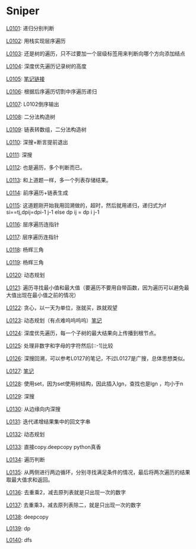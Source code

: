 # Sniper
[L0101](https://leetcode-cn.com/problems/symmetric-tree/): 递归分别判断

[L0102](https://leetcode-cn.com/problems/binary-tree-level-order-traversal/): 用栈实现层序遍历

[L0103](https://leetcode-cn.com/problems/binary-tree-zigzag-level-order-traversal/): 还是树的遍历，只不过要加一个层级标签用来判断向哪个方向添加结点

[L0104](https://leetcode-cn.com/problems/maximum-depth-of-binary-tree/): 深度优先遍历记录树的高度

[L0105](https://leetcode-cn.com/problems/construct-binary-tree-from-preorder-and-inorder-traversal/):
[笔记链接](http://www.sniper97.cn/index.php/note/algorithm/2935/)

[L0106](https://leetcode-cn.com/problems/construct-binary-tree-from-inorder-and-postorder-traversal/): 根据后序遍历切割中序遍历递归

[L0107](https://leetcode-cn.com/problems/binary-tree-level-order-traversal-ii/): L0102倒序输出

[L0108](https://leetcode-cn.com/problems/convert-sorted-array-to-binary-search-tree/): 二分法构造树

[L0109](https://leetcode-cn.com/problems/convert-sorted-list-to-binary-search-tree/): 链表转数组，二分法构造树

[L0110](https://leetcode-cn.com/problems/balanced-binary-tree/): 深搜+断言提前退出

[L0111](https://leetcode-cn.com/problems/minimum-depth-of-binary-tree/): 深搜

[L0112](https://leetcode-cn.com/problems/path-sum/): 也是遍历，多个判断而已。

[L0113](https://leetcode-cn.com/problems/path-sum/): 和上道题一样，多一个列表存储结果。

[L0114](https://leetcode-cn.com/problems/flatten-binary-tree-to-linked-list/): 前序遍历+链表生成

[L0115](https://leetcode-cn.com/problems/distinct-subsequences/): 这道题刚开始我用回溯做的，超时，然后就用递归，递归式为if si==tj,dpij=dpi-1 j-1 else dp ij = dp i j-1

[L0116](https://leetcode-cn.com/problems/populating-next-right-pointers-in-each-node/): 层序遍历连指针

[L0117](https://leetcode-cn.com/problems/populating-next-right-pointers-in-each-node-ii/): 层序遍历连指针

[L0118](https://leetcode-cn.com/problems/pascals-triangle/): 杨辉三角

[L0119](https://leetcode-cn.com/problems/pascals-triangle-ii/): 杨辉三角

[L0120](https://leetcode-cn.com/problems/pascals-triangle-ii/): 动态规划

[L0121](https://leetcode-cn.com/problems/best-time-to-buy-and-sell-stock/): 遍历寻找最小值和最大值（要遍历不要用自带函数，因为遍历可以避免最大值出现在最小值之前的情况）

[L0122](https://leetcode-cn.com/problems/best-time-to-buy-and-sell-stock-ii/): 贪心，以一天为单位，涨就买，跌就观望

[L0123](https://leetcode-cn.com/problems/best-time-to-buy-and-sell-stock-iii/): 动态规划（有点难呜呜呜呜）[笔记](http://www.sniper97.cn/index.php/note/algorithm/3419/)

[L0124](https://leetcode-cn.com/problems/binary-tree-maximum-path-sum/): 深度优先遍历，每一个子树的最大结果向上传播到根节点。

[L0125](https://leetcode-cn.com/problems/valid-palindrome/): 处理非数字和字母的字符然后[::-1]比较

[L0126](https://leetcode-cn.com/problems/word-ladder-ii/): 深搜回溯，可以参考L0127的笔记，不过L0127是广搜，总体思想类似。

[L0127](https://leetcode-cn.com/problems/word-ladder/): [笔记](http://www.sniper97.cn/index.php/note/algorithm/3430/)

[L0128](https://leetcode-cn.com/problems/longest-consecutive-sequence/): 使用set，因为set使用树结构，因此插入lgn，查找也是lgn ，均小于n

[L0129](https://leetcode-cn.com/problems/sum-root-to-leaf-numbers/): 深搜

[L0130](https://leetcode-cn.com/problems/surrounded-regions/): 从边缘向内深搜

[L0131](https://leetcode-cn.com/problems/palindrome-partitioning/): 迭代递增结果集中的回文字串

[L0132](https://leetcode-cn.com/problems/palindrome-partitioning-ii/): 动态规划

[L0133](https://leetcode-cn.com/problems/palindrome-partitioning-ii/): 直接copy.deepcopy   python真香

[L0134](https://leetcode-cn.com/problems/gas-station/): 遍历判断

[L0135](https://leetcode-cn.com/problems/candy/): 从两侧进行两边循环，分别寻找满足条件的情况，最后将两次遍历的结果取最大值求和返回。

[L0136](https://leetcode-cn.com/problems/single-number/): 去重乘2，减去原列表就是只出现一次的数字

[L0137](https://leetcode-cn.com/problems/single-number-ii/): 去重乘3，减去原列表除二，就是只出现一次的数字

[L0138](https://leetcode-cn.com/problems/copy-list-with-random-pointer/): deepcopy

[L0139](https://leetcode-cn.com/problems/word-break/): dp

[L0140](https://leetcode-cn.com/problems/word-break-ii/): dfs





